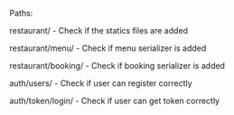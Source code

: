 Paths:

restaurant/ - Check if the statics files are added

restaurant/menu/ - Check if menu serializer is added

restaurant/booking/ - Check if booking serializer is added

auth/users/ - Check if user can register correctly

auth/token/login/ - Check if user can get token correctly




